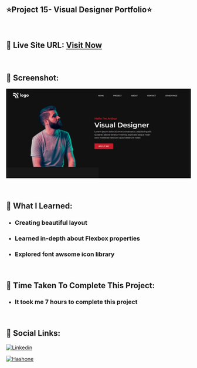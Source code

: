 ## ⭐Project 15- Visual Designer Portfolio⭐

<br>

## 📌 Live Site URL: <a href="https://15product-design-page.netlify.app/">**Visit Now**</a>

<br>

## 📌 Screenshot:

![project1](./images/project15.png)

<br>

## 📌 What I Learned:

- ### Creating beautiful layout
- ### Learned in-depth about Flexbox properties
- ### Explored font awsome icon library

<br>

## 📌 Time Taken To Complete This Project:

- ### It took me 7 hours to complete this project

<br>

## 📌 Social Links:

[![Linkedin](https://img.shields.io/badge/LinkedIn-0077B5?style=for-the-badge&logo=linkedin&logoColor=white)](https://www.linkedin.com/in/nikhilkhetan17/)

[![Hashone](https://img.shields.io/badge/Hashnode-2962FF?style=for-the-badge&logo=hashnode&logoColor=white)](https://nikhilkhetan.hashnode.dev/)

